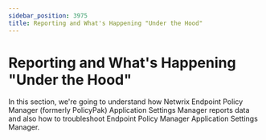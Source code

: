 ```yaml
---
sidebar_position: 3975
title: Reporting and What's Happening "Under the Hood"
---
```


# Reporting and What's Happening "Under the Hood"

In this section, we're going to understand how Netwrix Endpoint Policy Manager (formerly PolicyPak) Application Settings Manager reports data and also how to troubleshoot Endpoint Policy Manager Application Settings Manager.